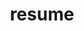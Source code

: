 ---
layout: cv
permalink: /resume/
title: resume
nav: true
nav_order: 4
cv_pdf: Resume2025.pdf
description: Below is a writeout of my resume. For a PDF copy, use the button to the right.
toc:
  sidebar: left
---